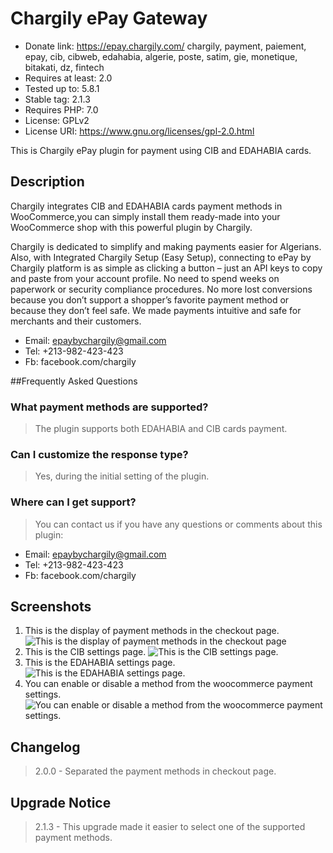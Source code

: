 # Chargily ePay Gateway
- Donate link: https://epay.chargily.com/
  chargily, payment, paiement, epay, cib, cibweb, edahabia, algerie, poste, satim, gie, monetique, bitakati, dz, fintech
- Requires at least: 2.0
- Tested up to: 5.8.1
- Stable tag: 2.1.3
- Requires PHP: 7.0
- License: GPLv2
- License URI: https://www.gnu.org/licenses/gpl-2.0.html

This is Chargily ePay plugin for payment using CIB and EDAHABIA cards.

## Description

 Chargily integrates CIB and EDAHABIA cards payment methods in WooCommerce,you can simply install them ready-made into your WooCommerce shop with this powerful plugin by Chargily.


 Chargily is dedicated to simplify and making payments easier for Algerians. Also, with Integrated Chargily Setup (Easy Setup), connecting to ePay by Chargily platform is as simple as clicking a button – just an API keys to copy and paste from your account profile. No need to spend weeks on paperwork or security compliance procedures.
No more lost conversions because you don’t support a shopper’s favorite payment method or because they don’t feel safe. We made payments intuitive and safe for merchants and their customers.

- Email: epaybychargily@gmail.com
- Tel: +213-982-423-423
- Fb: facebook.com/chargily




##Frequently Asked Questions

### What payment methods are supported?

> The plugin supports both EDAHABIA and CIB cards payment.

### Can I customize the response type?

> Yes, during the initial setting of the plugin.

### Where can I get support?

> You can contact us if you have any questions or comments about this plugin:

- Email: epaybychargily@gmail.com
- Tel: +213-982-423-423
- Fb: facebook.com/chargily

## Screenshots


1. This is the display of payment methods in the checkout page.
   ![This is the display of payment methods in the checkout page](https://ps.w.org/chargily-epay-gateway/assets/screenshot-1.png?rev=2670869)
2. This is the CIB settings page.
   ![This is the CIB settings page.](https://ps.w.org/chargily-epay-gateway/assets/screenshot-2.png?rev=2670869)
3. This is the EDAHABIA settings page.
   ![This is the EDAHABIA settings page.](https://ps.w.org/chargily-epay-gateway/assets/screenshot-3.png?rev=2670869)
4. You can enable or disable a method from the woocommerce payment settings.
   ![You can enable or disable a method from the woocommerce payment settings.](https://ps.w.org/chargily-epay-gateway/assets/screenshot-4.png?rev=2670869)

## Changelog

> 2.0.0 - Separated the payment methods in checkout page.

## Upgrade Notice

> 2.1.3 - This upgrade made it easier to select one of the supported payment methods.
